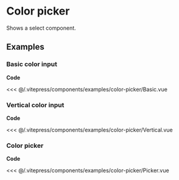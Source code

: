 <script setup>
import Basic from '../.vitepress/components/examples/color-picker/Basic.vue'
import Vertical from '../.vitepress/components/examples/color-picker/Vertical.vue'
import Picker from '../.vitepress/components/examples/color-picker/Picker.vue'
</script>

# Color picker

Shows a select component.

## Examples

### Basic color input
<Example class="py-20">
  <Basic />
</Example>

**Code**

<<< @/.vitepress/components/examples/color-picker/Basic.vue

### Vertical color input
<Example class="py-20">
  <Vertical />
</Example>

**Code**

<<< @/.vitepress/components/examples/color-picker/Vertical.vue

### Color picker
<Example class="py-20">
  <Picker />
</Example>

**Code**

<<< @/.vitepress/components/examples/color-picker/Picker.vue
